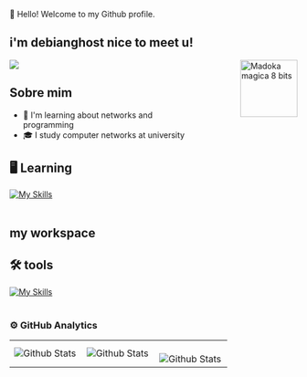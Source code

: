 👋 Hello! Welcome to my Github profile. <p align="center">

## i'm debianghost nice to meet u!

<img src="https://64.media.tumblr.com/92e72aba50aaf642921b1c2636540881/tumblr_mnb0sun4SX1s96b9jo1_500.gif" width="100" style="float: right; margin-left: 100px;" alt="Madoka magica 8 bits" />


![](https://komarev.com/ghpvc/?username=debianghost&color=006bed)

## Sobre mim

- 🤔 I'm learning about networks and programming
- 🎓 I study computer networks at university
  
## 🖥️ Learning

[![My Skills](https://skillicons.dev/icons?i=python,html,css)](https://skillicons.dev)<br><br>

## my workspace

## 🛠️ tools
[![My Skills](https://skillicons.dev/icons?i=vscode,mysql,github)](https://skillicons.dev)<br><br>

### ⚙️ GitHub Analytics

<table>
  <tr>
    <td>
      <img
        align="left"
        src="https://github-readme-stats.vercel.app/api?username=debianghost&theme=dark&hide_border=false&include_all_commits=true"
        alt="Github Stats"
      />
    </td>
    <td>
      <img
        align="left"
        src="https://github-readme-stats.vercel.app/api/top-langs/?username=debianghost&theme=dark&hide_border=false&include_all_commits=true&count_private=true&layout=compact"
        alt="Github Stats"
      />
    </td>
    <td>
      <br />
      <img
        align="left"
        src="https://github-readme-streak-stats.herokuapp.com/?user=debianghost&theme=dark&hide_border=false"
        alt="Github Stats"
      />
    </td>
  </tr>
</table>

